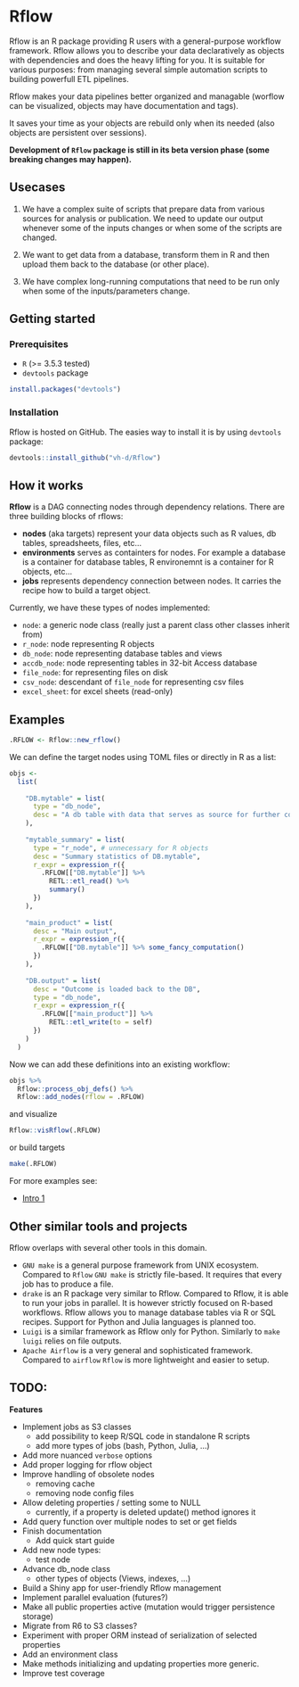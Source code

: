 
<!-- README.md is generated from README.Rmd. Please edit that file -->

# Rflow

Rflow is an R package providing R users with a general-purpose workflow
framework. Rflow allows you to describe your data declaratively as
objects with dependencies and does the heavy lifting for you. It is
suitable for various purposes: from managing several simple automation
scripts to building powerfull ETL pipelines.

Rflow makes your data pipelines better organized and managable (worflow
can be visualized, objects may have documentation and tags).

It saves your time as your objects are rebuild only when its needed
(also objects are persistent over sessions).

**Development of `Rflow` package is still in its beta version phase
(some breaking changes may happen).**

## Usecases

1.  We have a complex suite of scripts that prepare data from various
    sources for analysis or publication. We need to update our output
    whenever some of the inputs changes or when some of the scripts are
    changed.

2.  We want to get data from a database, transform them in R and then
    upload them back to the database (or other place).

3.  We have complex long-running computations that need to be run only
    when some of the inputs/parameters change.

## Getting started

### Prerequisites

  - `R` (\>= 3.5.3 tested)
  - `devtools` package

<!-- end list -->

``` r
install.packages("devtools")
```

### Installation

Rflow is hosted on GitHub. The easies way to install it is by using
`devtools` package:

``` r
devtools::install_github("vh-d/Rflow")
```

## How it works

**Rflow** is a DAG connecting nodes through dependency relations. There
are three building blocks of rflows:

  - **nodes** (aka targets) represent your data objects such as R
    values, db tables, spreadsheets, files, etc…
  - **environments** serves as containters for nodes. For example a
    database is a container for database tables, R environemnt is a
    container for R objects, etc…
  - **jobs** represents dependency connection between nodes. It carries
    the recipe how to build a target object.

Currently, we have these types of nodes implemented:

  - `node`: a generic node class (really just a parent class other
    classes inherit from)
  - `r_node`: node representing R objects
  - `db_node`: node representing database tables and views
  - `accdb_node`: node representing tables in 32-bit Access database
  - `file_node`: for representing files on disk
  - `csv_node`: descendant of `file_node` for representing csv files
  - `excel_sheet`: for excel sheets (read-only)

## Examples

``` r
.RFLOW <- Rflow::new_rflow()
```

We can define the target nodes using TOML files or directly in R as a
list:

``` r
objs <- 
  list(
    
    "DB.mytable" = list(
      type = "db_node",
      desc = "A db table with data that serves as source for further computation"
    ),
    
    "mytable_summary" = list(
      type = "r_node", # unnecessary for R objects
      desc = "Summary statistics of DB.mytable",
      r_expr = expression_r({
        .RFLOW[["DB.mytable"]] %>% 
          RETL::etl_read() %>% 
          summary()
      })
    ),
    
    "main_product" = list(
      desc = "Main output",
      r_expr = expression_r({
        .RFLOW[["DB.mytable"]] %>% some_fancy_computation()
      })
    ),
    
    "DB.output" = list(
      desc = "Outcome is loaded back to the DB",
      type = "db_node",
      r_expr = expression_r({
        .RFLOW[["main_product"]] %>%
          RETL::etl_write(to = self)
      })
    )
  ) 
```

Now we can add these definitions into an existing workflow:

``` r
objs %>% 
  Rflow::process_obj_defs() %>% 
  Rflow::add_nodes(rflow = .RFLOW)
```

and visualize

``` r
Rflow::visRflow(.RFLOW)
```

or build targets

``` r
make(.RFLOW)
```

For more examples see:

  - [Intro 1](./examples/intro1/Rflow_intro1.md)

## Other similar tools and projects

Rflow overlaps with several other tools in this domain.

  - `GNU make` is a general purpose framework from UNIX ecosystem.
    Compared to `Rflow` `GNU make` is strictly file-based. It requires
    that every job has to produce a file.
  - `drake` is an R package very similar to Rflow. Compared to Rflow, it
    is able to run your jobs in parallel. It is however strictly focused
    on R-based workflows. Rflow allows you to manage database tables via
    R or SQL recipes. Support for Python and Julia languages is planned
    too.
  - `Luigi` is a similar framework as Rflow only for Python. Similarly
    to `make` `luigi` relies on file outputs.
  - `Apache Airflow` is a very general and sophisticated framework.
    Compared to `airflow` `Rflow` is more lightweight and easier to
    setup.

## TODO:

**Features**

  - Implement jobs as S3 classes
      - add possibility to keep R/SQL code in standalone R scripts
      - add more types of jobs (bash, Python, Julia, …)
  - Add more nuanced `verbose` options
  - Add proper logging for rflow object
  - Improve handling of obsolete nodes
      - removing cache
      - removing node config files
  - Allow deleting properties / setting some to NULL
      - currently, if a property is deleted update() method ignores it
  - Add query function over multiple nodes to set or get fields
  - Finish documentation
      - Add quick start guide
  - Add new node types:
      - test node
  - Advance db\_node class
      - other types of objects (Views, indexes, …)
  - Build a Shiny app for user-friendly Rflow management
  - Implement parallel evaluation (futures?)
  - Make all public properties active (mutation would trigger
    persistence storage)
  - Migrate from R6 to S3 classes?
  - Experiment with proper ORM instead of serialization of selected
    properties
  - Add an environment class
  - Make methods initializing and updating properties more generic.
  - Improve test coverage
